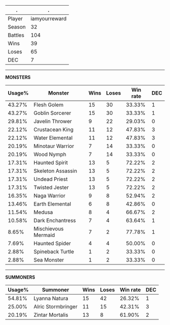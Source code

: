.|.
|-|-
Player|iamyourreward
Season|32
Battles|104
Wins|39
Loses|65
DEC|7

---
**MONSTERS**

Usage%|Monster|Wins|Loses|Win rate|DEC|
-|-|-|-|-|-|
43.27%|Flesh Golem|15|30|33.33%|1|
43.27%|Goblin Sorcerer|15|30|33.33%|1|
29.81%|Javelin Thrower|9|22|29.03%|0|
22.12%|Crustacean King|11|12|47.83%|3|
22.12%|Water Elemental|11|12|47.83%|3|
20.19%|Minotaur Warrior|7|14|33.33%|0|
20.19%|Wood Nymph|7|14|33.33%|0|
17.31%|Haunted Spirit|13|5|72.22%|2|
17.31%|Skeleton Assassin|13|5|72.22%|2|
17.31%|Undead Priest|13|5|72.22%|2|
17.31%|Twisted Jester|13|5|72.22%|2|
16.35%|Naga Warrior|9|8|52.94%|2|
13.46%|Earth Elemental|6|8|42.86%|0|
11.54%|Medusa|8|4|66.67%|2|
10.58%|Dark Enchantress|7|4|63.64%|1|
8.65%|Mischievous Mermaid|7|2|77.78%|1|
7.69%|Haunted Spider|4|4|50.00%|0|
2.88%|Spineback Turtle|1|2|33.33%|0|
2.88%|Sea Monster|1|2|33.33%|0|

---
**SUMMONERS**

Usage%|Summoner|Wins|Loses|Win rate|DEC|
-|-|-|-|-|-|
54.81%|Lyanna Natura|15|42|26.32%|1|
25.00%|Alric Stormbringer|11|15|42.31%|3|
20.19%|Zintar Mortalis|13|8|61.90%|2|
